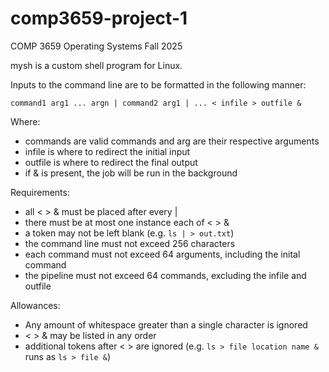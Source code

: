 # comp3659-project-1
 COMP 3659 Operating Systems Fall 2025

mysh is a custom shell program for Linux.

Inputs to the command line are to be formatted in the following manner:

```command1 arg1 ... argn | command2 arg1 | ... < infile > outfile &```

Where:
* commands are valid commands and arg are their respective arguments
* infile is where to redirect the initial input
* outfile is where to redirect the final output
* if & is present, the job will be run in the background

Requirements: 
* all < > & must be placed after every |
* there must be at most one instance each of < > &
* a token may not be left blank (e.g. `ls | > out.txt`)
* the command line must not exceed 256 characters
* each command must not exceed 64 arguments, including the inital command
* the pipeline must not exceed 64 commands, excluding the infile and outfile

Allowances:
* Any amount of whitespace greater than a single character is ignored
* < > & may be listed in any order
* additional tokens after < > are ignored (e.g. `ls > file location name &` runs as `ls > file &`)
